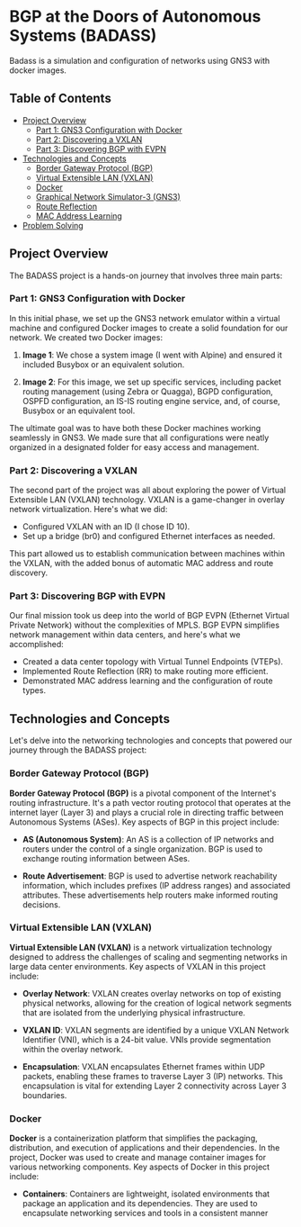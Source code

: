 # BGP at the Doors of Autonomous Systems (BADASS)

Badass is a simulation and configuration of networks using GNS3 with docker images.

## Table of Contents

- [Project Overview](#project-overview)
  - [Part 1: GNS3 Configuration with Docker](#part-1-gns3-configuration-with-docker)
  - [Part 2: Discovering a VXLAN](#part-2-discovering-a-vxlan)
  - [Part 3: Discovering BGP with EVPN](#part-3-discovering-bgp-with-evpn)
- [Technologies and Concepts](#technologies-and-concepts)
  - [Border Gateway Protocol (BGP)](#border-gateway-protocol-bgp)
  - [Virtual Extensible LAN (VXLAN)](#virtual-extensible-lan-vxlan)
  - [Docker](#docker)
  - [Graphical Network Simulator-3 (GNS3)](#graphical-network-simulator-3-gns3)
  - [Route Reflection](#route-reflection)
  - [MAC Address Learning](#mac-address-learning)
- [Problem Solving](#problem-solving)

## Project Overview

The BADASS project is a hands-on journey that involves three main parts:

### Part 1: GNS3 Configuration with Docker

In this initial phase, we set up the GNS3 network emulator within a virtual machine and configured Docker images to create a solid foundation for our network. We created two Docker images:

1. **Image 1**: We chose a system image (I went with Alpine) and ensured it included Busybox or an equivalent solution.

2. **Image 2**: For this image, we set up specific services, including packet routing management (using Zebra or Quagga), BGPD configuration, OSPFD configuration, an IS-IS routing engine service, and, of course, Busybox or an equivalent tool.

The ultimate goal was to have both these Docker machines working seamlessly in GNS3. We made sure that all configurations were neatly organized in a designated folder for easy access and management.

### Part 2: Discovering a VXLAN

The second part of the project was all about exploring the power of Virtual Extensible LAN (VXLAN) technology. VXLAN is a game-changer in overlay network virtualization. Here's what we did:

- Configured VXLAN with an ID (I chose ID 10).
- Set up a bridge (br0) and configured Ethernet interfaces as needed.

This part allowed us to establish communication between machines within the VXLAN, with the added bonus of automatic MAC address and route discovery.

### Part 3: Discovering BGP with EVPN

Our final mission took us deep into the world of BGP EVPN (Ethernet Virtual Private Network) without the complexities of MPLS. BGP EVPN simplifies network management within data centers, and here's what we accomplished:

- Created a data center topology with Virtual Tunnel Endpoints (VTEPs).
- Implemented Route Reflection (RR) to make routing more efficient.
- Demonstrated MAC address learning and the configuration of route types.

## Technologies and Concepts

Let's delve into the networking technologies and concepts that powered our journey through the BADASS project:

### Border Gateway Protocol (BGP)

**Border Gateway Protocol (BGP)** is a pivotal component of the Internet's routing infrastructure. It's a path vector routing protocol that operates at the internet layer (Layer 3) and plays a crucial role in directing traffic between Autonomous Systems (ASes). Key aspects of BGP in this project include:

- **AS (Autonomous System)**: An AS is a collection of IP networks and routers under the control of a single organization. BGP is used to exchange routing information between ASes.

- **Route Advertisement**: BGP is used to advertise network reachability information, which includes prefixes (IP address ranges) and associated attributes. These advertisements help routers make informed routing decisions.

### Virtual Extensible LAN (VXLAN)

**Virtual Extensible LAN (VXLAN)** is a network virtualization technology designed to address the challenges of scaling and segmenting networks in large data center environments. Key aspects of VXLAN in this project include:

- **Overlay Network**: VXLAN creates overlay networks on top of existing physical networks, allowing for the creation of logical network segments that are isolated from the underlying physical infrastructure.

- **VXLAN ID**: VXLAN segments are identified by a unique VXLAN Network Identifier (VNI), which is a 24-bit value. VNIs provide segmentation within the overlay network.

- **Encapsulation**: VXLAN encapsulates Ethernet frames within UDP packets, enabling these frames to traverse Layer 3 (IP) networks. This encapsulation is vital for extending Layer 2 connectivity across Layer 3 boundaries.

### Docker

**Docker** is a containerization platform that simplifies the packaging, distribution, and execution of applications and their dependencies. In the project, Docker was used to create and manage container images for various networking components. Key aspects of Docker in this project include:

- **Containers**: Containers are lightweight, isolated environments that package an application and its dependencies. They are used to encapsulate networking services and tools in a consistent manner
